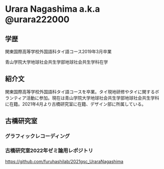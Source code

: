 # Urara Nagashima a.k.a @urara222000
## 学歴
関東国際高等学校外国語科タイ語コース2019年3月卒業

青山学院大学地球社会共生学部地球社会共生学科在学

## 紹介文

関東国際高等学校外国語科タイ語コースを卒業。タイ現地研修やタイに関するボランティア活動に参加。現在は青山学院大学地球社会共生学部地球社会共生学科に在籍。2021年4月より古橋研究室に在籍、デザイン部に所属している。

## 古橋研究室

### グラフィックレコーディング

### 古橋研究室2022年ゼミ論用レポジトリ

https://github.com/furuhashilab/2021gsc_UraraNagashima

